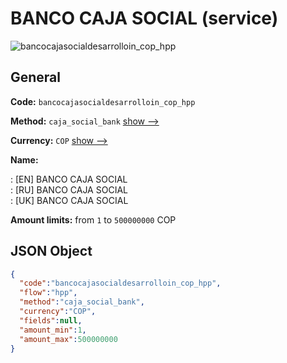 
# BANCO CAJA SOCIAL  (service) 
![bancocajasocialdesarrolloin_cop_hpp](https://static.openfintech.io/payment_methods/bancocajasocialdesarrolloin_cop_hpp/logo.svg?w=400&c=v0.59.26#w200)  

## General 
 
**Code:** `bancocajasocialdesarrolloin_cop_hpp` 
 
**Method:** `caja_social_bank` 
 [show -->](/payment-methods/caja_social_bank/) 
 
**Currency:** `COP` [show -->](/currencies/COP/) 
 
**Name:** 
 
:	[EN] BANCO CAJA SOCIAL  
:	[RU] BANCO CAJA SOCIAL  
:	[UK] BANCO CAJA SOCIAL  
 
**Amount limits:** from `1` to `500000000` COP 

## JSON Object 

```json
{
  "code":"bancocajasocialdesarrolloin_cop_hpp",
  "flow":"hpp",
  "method":"caja_social_bank",
  "currency":"COP",
  "fields":null,
  "amount_min":1,
  "amount_max":500000000
}
```  
